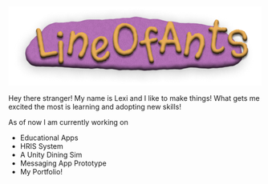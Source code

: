 ![alt text](logo.png)

Hey there stranger! My name is Lexi and I like to make things! What gets me excited the most is learning and adopting new skills!


As of now I am currently working on
- Educational Apps
- HRIS System
- A Unity Dining Sim
- Messaging App Prototype
- My Portfolio!
